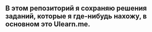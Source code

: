 ## В этом репозиторий я сохраняю решения заданий, которые я где-нибудь нахожу, в основном это Ulearn.me.